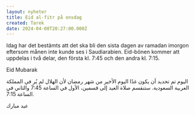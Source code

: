 ```yaml
---
layout: nyheter
title: Eid al-fitr på onsdag
created: Tarek
date: 2024-04-08T20:27:00.000Z
---
```

Idag har det bestämts att det ska bli den sista dagen av ramadan imorgon eftersom månen inte kunde ses i Saudiarabien. Eid-bönen kommer att uppdelas i två delar, den första kl. 7:45 och den andra kl. 7:15.

Eid Mubarak

اليوم تم تحديد أن يكون غدًا اليوم الأخير من شهر رمضان لأن الهلال لم يُر في المملكة العربية السعودية. ستنقسم صلاة العيد إلى قسمين، الأول في الساعة 7:45 والثاني في الساعة 7:15.

عيد مبارك
